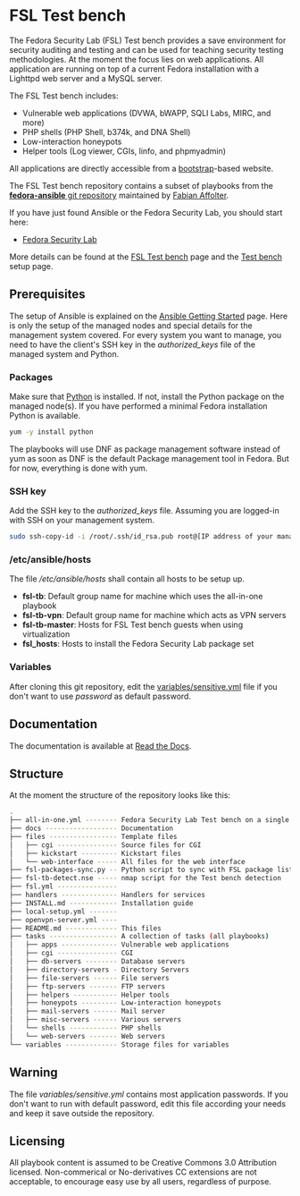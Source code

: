 # FSL Test bench
The Fedora Security Lab (FSL) Test bench provides a save environment for
security auditing and testing and can be used for teaching security
testing methodologies. At the moment the focus lies on web applications.
All application are running on top of a current Fedora installation with
a ​Lighttpd web server and a ​MySQL server. 

The FSL Test bench includes:

* Vulnerable web applications (DVWA, bWAPP, SQLI Labs, MIRC, and more)
* PHP shells (PHP Shell, ​b374k, and ​DNA Shell)
* Low-interaction honeypots
* ​Helper tools (Log viewer, CGIs, ​linfo, and ​phpmyadmin) 

All applications are directly accessible from a [bootstrap](http://twitter.github.io/bootstrap/)-based website. 

The FSL Test bench repository contains a subset of playbooks from the 
[**fedora-ansible** git repository](https://github.com/fabaff/fedora-ansible) 
maintained by [Fabian Affolter](http://fabian-affolter.ch). 

If you have just found Ansible or the Fedora Security Lab, you should start here:

 * [Fedora Security Lab](https://fedorahosted.org/security-spin/)

More details can be found at the [FSL Test bench](https://fedorahosted.org/security-spin/wiki/Test%20bench) page and the [Test bench](https://fedorahosted.org/security-spin/wiki/Test%20bench%20setup) setup page.

## Prerequisites
The setup of Ansible is explained on the
[Ansible Getting Started](http://ansible.cc/docs/gettingstarted.html) page.
Here is only the setup of the managed nodes and special details for the
management system covered. For every system you want to manage, you need to
have the client's SSH key in the *authorized_keys* file of the managed system
and Python.

### Packages
Make sure that [Python](http://www.python.org/) is installed. If not, install
the Python package on the managed node(s). If you have performed a minimal
Fedora installation Python is available.

```bash
yum -y install python
```
The playbooks will use DNF as package management software instead of yum as
soon as DNF is the default Package management tool in Fedora. But for now, 
everything is done with yum.

### SSH key
Add the SSH key to the *authorized_keys* file. Assuming you are logged-in with
SSH on your management system.

```bash
sudo ssh-copy-id -i /root/.ssh/id_rsa.pub root@[IP address of your managed note]
```
### /etc/ansible/hosts
The file */etc/ansible/hosts* shall contain all hosts to be setup up.

- **fsl-tb**: Default group name for machine which uses the all-in-one playbook
- **fsl-tb-vpn**: Default group name for machine which acts as VPN servers
- **fsl-tb-master**: Hosts for FSL Test bench guests when using virtualization
- **fsl_hosts**: Hosts to install the Fedora Security Lab package set

### Variables
After cloning this git repository, edit the [variables/sensitive.yml](https://github.com/fabaff/fsl-test-bench/blob/master/variables/sensitive.yml) file if you don't want to use *password* as default password.

## Documentation
The documentation is available at [Read the Docs](https://fedora-security-lab-test-bench.readthedocs.org/en/latest/).

## Structure
At the moment the structure of the repository looks like this:

```bash
.
├── all-in-one.yml -------- Fedora Security Lab Test bench on a single machine 
├── docs ------------------ Documentation
├── files ----------------- Template files
│   ├── cgi --------------- Source files for CGI
│   ├── kickstart --------- Kickstart files
│   └── web-interface ----- All files for the web interface
├── fsl-packages-sync.py -- Python script to sync with FSL package list
├── fsl-tb-detect.nse ----- nmap script for the Test bench detection
├── fsl.yml ---------------
├── handlers -------------- Handlers for services
├── INSTALL.md ------------ Installation guide
├── local-setup.yml -------
├── openvpn-server.yml ----
├── README.md ------------- This files
├── tasks ----------------- A collection of tasks (all playbooks)
│   ├── apps -------------- Vulnerable web applications
│   ├── cgi --------------- CGI
│   ├── db-servers -------- Database servers
│   ├── directory-servers - Directory Servers
│   ├── file-servers ------ File servers
│   ├── ftp-servers ------- FTP servers
│   ├── helpers ----------- Helper tools
│   ├── honeypots --------- Low-interaction honeypots
│   ├── mail-servers ------ Mail server
│   ├── misc-servers ------ Various servers
│   └── shells ------------ PHP shells
│   └── web-servers ------- Web servers
└── variables ------------- Storage files for variables
```

## Warning
The file *variables/sensitive.yml* contains most application passwords. If you
don't want to run with default password, edit this file according your needs
and keep it save outside the repository. 

## Licensing
All playbook content is assumed to be Creative Commons 3.0 Attribution licensed. 
Non-commerical or No-derivatives CC extensions are not acceptable, to encourage
easy use by all users, regardless of purpose.
